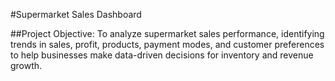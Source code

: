 #Supermarket Sales Dashboard

##Project Objective:
To analyze supermarket sales performance, identifying trends in sales, profit, products, payment modes, and customer preferences to help businesses make data-driven decisions for inventory and revenue growth.
